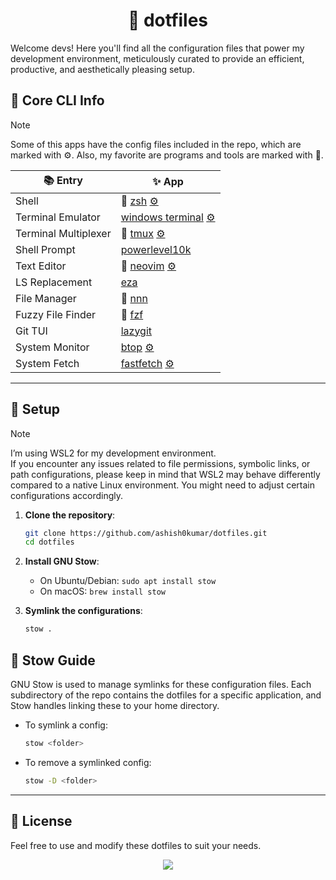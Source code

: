 <h1 align="center">🌿 dotfiles</h1>

Welcome devs! Here you'll find all the configuration files that power my development environment, meticulously curated to provide an efficient, productive, and aesthetically pleasing setup.


## 🌸 Core CLI Info

> [!Note]
> Some of this apps have the config files included in the repo, which are marked with ⚙️. Also, my favorite are programs and tools are marked with 💖.


| 📚 Entry                           | ✨ App                  |
|------------------------------------|--------------------------|
| Shell                              | 💖 [zsh](https://zsh.sourceforge.io/) [⚙️](https://github.com/ashish0kumar/dotfiles/blob/master/.zshrc) |
| Terminal Emulator                  | [windows terminal](https://github.com/microsoft/terminal) [⚙️](https://github.com/ashish0kumar/windots/blob/main/terminal/settings.json) |
| Terminal Multiplexer               | 💖 [tmux](https://github.com/tmux/tmux) [⚙️](https://github.com/ashish0kumar/dotfiles/blob/master/.config/tmux/tmux.conf) |
| Shell Prompt                       | [powerlevel10k](https://github.com/romkatv/powerlevel10k) |
| Text Editor                        | 💖 [neovim](https://neovim.io/) [⚙️](https://github.com/ashish0kumar/dotfiles/tree/master/.config/nvim) |
| LS Replacement                     | [eza](https://github.com/eza-community/eza) |
| File Manager                       | 💖 [nnn](https://github.com/jarun/nnn) |
| Fuzzy File Finder                  | 💖 [fzf](https://github.com/junegunn/fzf) |
| Git TUI                            | [lazygit](https://github.com/jesseduffield/lazygit) |
| System Monitor                     | [btop](https://github.com/aristocratos/btop) [⚙️](https://github.com/ashish0kumar/dotfiles/blob/master/.config/btop/btop.conf) |
| System Fetch                       | [fastfetch](https://github.com/fastfetch-cli/fastfetch) [⚙️](https://github.com/ashish0kumar/dotfiles/blob/master/.config/fastfetch/config.jsonc) |

<hr/>

## 🔧 Setup

> [!NOTE]
> I’m using WSL2 for my development environment. <br/>
> If you encounter any issues related to file permissions, symbolic links, or path configurations, please keep in mind that WSL2 may behave differently compared to a native Linux environment. You might need to adjust certain configurations accordingly.

1. **Clone the repository**:
    ```bash
    git clone https://github.com/ashish0kumar/dotfiles.git
    cd dotfiles
    ```

2. **Install GNU Stow**:
    - On Ubuntu/Debian: `sudo apt install stow`
    - On macOS: `brew install stow`

3. **Symlink the configurations**:
    ```bash
    stow .
    ```


## 🔗 Stow Guide
GNU Stow is used to manage symlinks for these configuration files. Each subdirectory of the repo contains the dotfiles for a specific application, and Stow handles linking these to your home directory. 

- To symlink a config:
  ```bash
  stow <folder>
  ```

- To remove a symlinked config:

  ```bash
  stow -D <folder>
  ```

<hr/>

## 📜 License

Feel free to use and modify these dotfiles to suit your needs.


<p align="center">
	<img src="https://raw.githubusercontent.com/catppuccin/catppuccin/main/assets/footers/gray0_ctp_on_line.svg?sanitize=true" />
</p>

